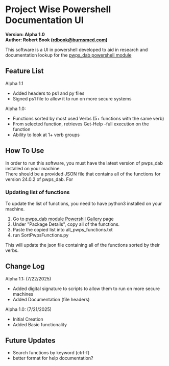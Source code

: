 # Project Wise Powershell Documentation UI
**Version: Alpha 1.0<br>
Author: Robert Book (rdbook@burnsmcd.com)**

This software is a UI in powershell developed to aid in research and documentation lookup for the [pwps_dab powershell module](https://www.powershellgallery.com/packages/pwps_dab/24.0.2)

## Feature List
Alpha 1.1
* Added headers to ps1 and py files
* Signed ps1 file to allow it to run on more secure systems

Alpha 1.0:
* Functions sorted by most used Verbs (5+ functions with the same verb)
* From selected function, retrieves Get-Help -full execution on the function
* Ability to look at 1+ verb groups

## How To Use
In order to run this software, you must have the latest version of pwps_dab installed on your machine. <br>There should be a provided JSON file that contains all of the functions for version 24.0.2 of pwps_dab. For 

### Updating list of functions
To update the list of functions, you need to have python3 installed on your machine.
1) Go to [pwps_dab module Powershll Gallery](https://www.powershellgallery.com/packages/pwps_dab/24.0.2) page
2) Under "Package Details", copy all of the functions.
3) Paste the copied list into all_pwps_functions.txt
4) run SortPwpsFunctions.py

This will update the json file containing all of the functions sorted by their verbs.

## Change Log
Alpha 1.1: (7/22/2025)
* Added digital signature to scripts to allow them to run on more secure machines
* Added Documentation (file headers)

Alpha 1.0: (7/21/2025)
* Initial Creation
* Added Basic functionality

## Future Updates
* Search functions by keyword (ctrl-f)
* better format for help documentation?



